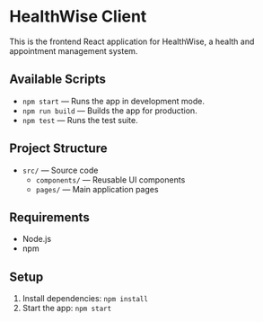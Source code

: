 # HealthWise Client

This is the frontend React application for HealthWise, a health and appointment management system.

## Available Scripts

- `npm start` — Runs the app in development mode.
- `npm run build` — Builds the app for production.
- `npm test` — Runs the test suite.

## Project Structure

- `src/` — Source code
  - `components/` — Reusable UI components
  - `pages/` — Main application pages

## Requirements

- Node.js
- npm

## Setup

1. Install dependencies: `npm install`
2. Start the app: `npm start`
